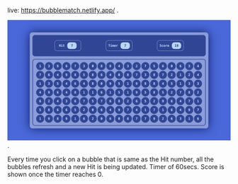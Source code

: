 live: https://bubblematch.netlify.app/ .  

<img src="bubbleMatch.png" alt="Alt Text" width="800"> . 

<p>
Every time you click on a bubble that is same as the Hit number, all the bubbles refresh and a new Hit is being updated. 
Timer of 60secs.
Score is shown once the timer reaches 0.  </p>
